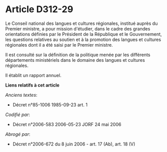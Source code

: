 # Article D312-29

Le Conseil national des langues et cultures régionales, institué auprès du Premier ministre, a pour mission d'étudier, dans
le cadre des grandes orientations définies par le Président de la République et le Gouvernement, les questions relatives au
soutien et à la promotion des langues et cultures régionales dont il a été saisi par le Premier ministre.

Il est consulté sur la définition de la politique menée par les différents départements ministériels dans le domaine des
langues et cultures régionales.

Il établit un rapport annuel.

**Liens relatifs à cet article**

_Anciens textes_:

  - Décret n°85-1006 1985-09-23 art. 1

_Codifié par_:

  - Décret n°2006-583 2006-05-23 JORF 24 mai 2006

_Abrogé par_:

  - Décret n°2006-672 du 8 juin 2006 - art. 17 (Ab), art. 18 (V)
